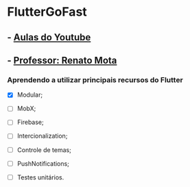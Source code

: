 # FlutterGoFast

## - [Aulas do  Youtube](https://www.youtube.com/watch?v=7OzYvgM4nRg&list=PLHAtJbrQ17AWXvqBvV4YJXgrvy898hBcL)
## - [Professor: Renato Mota](https://github.com/RenatoLucasMota)

### Aprendendo a utilizar principais recursos do Flutter 
- [x] Modular;
- [ ] MobX;
- [ ] Firebase;
- [ ] Intercionalization;
- [ ] Controle de temas;
- [ ] PushNotifications;
- [ ] Testes unitários.

